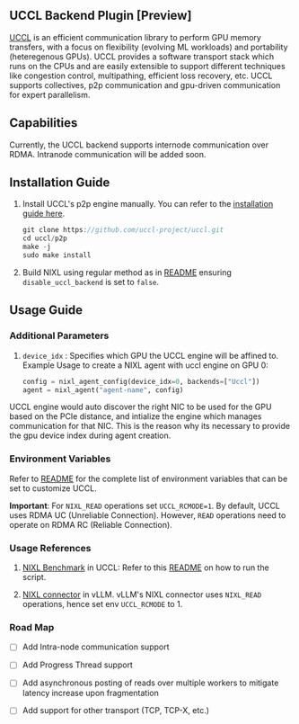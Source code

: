 ## UCCL Backend Plugin [Preview]

[UCCL](https://github.com/uccl-project/uccl) is an efficient communication library to perform GPU memory transfers, with a focus on flexibility (evolving ML workloads) and portability (heteregenous GPUs). UCCL provides a software transport stack which runs on the CPUs and are easily extensible to support different techniques like congestion control, multipathing, efficient loss recovery, etc.
UCCL supports collectives, p2p communication and gpu-driven communication for expert parallelism.

## Capabilities

Currently, the UCCL backend supports internode communication over RDMA. Intranode communication will be added soon.

## Installation Guide

1. Install UCCL's p2p engine manually. You can refer to the [installation guide here](https://https://github.com/uccl-project/uccl).

    ```cpp
    git clone https://github.com/uccl-project/uccl.git
    cd uccl/p2p
    make -j
    sudo make install
    ```

2. Build NIXL using regular method as in [README](https://github.com/ai-dynamo/nixl/blob/main/README.md) ensuring `disable_uccl_backend` is set to `false`.

## Usage Guide

### Additional Parameters
1. `device_idx` : Specifies which GPU the UCCL engine will be affined to.
Example Usage to create a NIXL agent with uccl engine on GPU 0:
    ```python
    config = nixl_agent_config(device_idx=0, backends=["Uccl"])
    agent = nixl_agent("agent-name", config)
    ```
UCCL engine would auto discover the right NIC to be used for the GPU based on the PCIe distance, and intialize the engine which manages communication for that NIC. This is the reason why its necessary to provide the gpu device index during agent creation.

### Environment Variables

Refer to [README](https://github.com/uccl-project/uccl/tree/main/collective/rdma#environment-variables-in-uccl) for the complete list of environment variables that can be set to customize UCCL.

**Important**: For `NIXL_READ` operations set `UCCL_RCMODE=1`. By default, UCCL uses RDMA UC (Unreliable Connection). However, `READ` operations need to operate on RDMA RC (Reliable Connection).

### Usage References

1) [NIXL Benchmark](https://github.com/uccl-project/uccl/blob/main/p2p/benchmarks/benchmark_nixl.py) in UCCL: Refer to  this [README](https://github.com/uccl-project/uccl/tree/main/p2p) on how to run the script.

2) [NIXL connector](https://github.com/praveingk/vllm/commit/fa67cd7edff076fee4914cc316a9833c2311a65d) in vLLM. vLLM's NIXL connector uses `NIXL_READ` operations, hence set env `UCCL_RCMODE` to 1.

### Road Map

- [ ] Add Intra-node communication support

- [ ] Add Progress Thread support

- [ ] Add asynchronous posting of reads over multiple workers to mitigate latency increase upon fragmentation

- [ ] Add support for other transport (TCP, TCP-X, etc.)